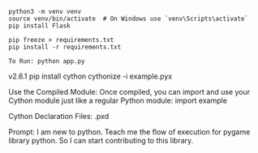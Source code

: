     python3 -m venv venv
    source venv/bin/activate  # On Windows use `venv\Scripts\activate`
    pip install Flask

    pip freeze > requirements.txt
    pip install -r requirements.txt

    To Run: python app.py

v2.6.1
pip install cython
cythonize -i example.pyx

Use the Compiled Module: Once compiled, you can import and use your Cython module just like a regular Python module:
import example

Cython Declaration Files: .pxd

Prompt:
I am new to python. Teach me the flow of execution for pygame library python. 
So I can start contributing to this library.